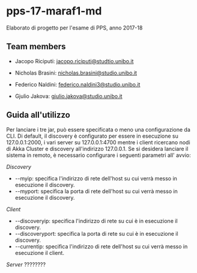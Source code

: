 # **pps-17-maraf1-md**
Elaborato di progetto per l'esame di PPS, anno 2017-18

## Team members
 * Jacopo Riciputi: [jacopo.riciputi@studtio.unibo.it](mailto:jacopo.riciputi@studio.unibo.it)
 
 * Nicholas Brasini: [nicholas.brasini@studio.unibo.it](mailto:nicholas.brasini@studio.unibo.it)
 
 * Federico Naldini: [federico.naldini3@studio.unibo.it](mailto:federico.naldini3@studio.unibo.it)
 
 * Gjulio Jakova: [gjulio.jakova@studio.unibo.it](mailto:gjulio.jakova@studio.unibo.it)
 
 ## Guida all'utilizzo
 Per lanciare i tre jar, può essere specificata o meno una configurazione da CLI.
 Di default, il discovery è configurato per essere in esecuzione su 127.0.0.1:2000, i vari server su 127.0.0.1:4700
 mentre i client ricercano nodi di Akka Cluster e discovery all'indirizzo 127.0.0.1.
 Se si desidera lanciare il sistema in remoto, è necessario configurare i seguenti parametri all' avvio:
 
 *Discovery*
 * --myip: specifica l'indirizzo di rete dell'host su cui verrà messo in esecuzione il discovery.
 * --myport: specifica la porta di rete dell'host su cui verrà messo in esecuzione il discovery.
 
  *Client*
  * --discoveryip:  specifica l'indirizzo di rete su cui è in esecuzione il discovery.
  * --discoveryport:  specifica la porta di rete su cui è in esecuzione il discovery.
  * --currentip: specifica l'indirizzo di rete dell'host su cui verrà messo in esecuzione il client.
  
  *Server*
  ????????
 
 
